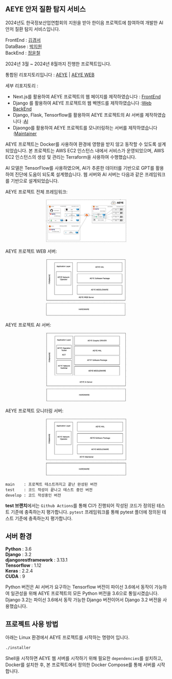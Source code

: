 ## AEYE 안저 질환 탐지 서비스

2024년도 한국정보산업연합회의 지원을 받아 한이음 프로젝트에 참여하여 개발한 AI 안저 질환 탐지 서비스입니다.

FrontEnd : [김경서](https://github.com/Gyeongse0) \
DataBase : [박지원](https://github.com/jiw3026) \
BackEnd : [정윤철](https://github.com/Yoonchulchung)

2024년 3월 ~ 2024년 8월까지 진행한 프로젝트입니다. 

통합된 리포지토리입니다 : [AEYE](https://github.com/2024-Hanium-A-EYE/AEYE) | [AEYE WEB](https://github.com/2024-Hanium-A-EYE/AEYE-WEB)     

세부 리포지토리 :     
- Next.js를 활용하여 AEYE 프로젝트의 웹 페이지를 제작하였습니다                  : [FrontEnd](https://github.com/2024-Hanium-A-EYE/AEYE-FE)       
- Django 를 활용하여 AEYE 프로젝트의 웹 벡엔드를 제작하였습니다                  :[Web BackEnd](https://github.com/2024-Hanium-A-EYE/AEYE_Router)      
- Django, Flask, Tensorflow를 활용하여 AEYE 프로젝트의 AI 서버를 제작하였습니다 :[AI](https://github.com/2024-Hanium-A-EYE/AEYE_AI)        
- Djaongo를 활용하여 AEYE 프로젝트를 모니터링하는 서버를 제작하였습니다            :[Maintainer](https://github.com/2024-Hanium-A-EYE/AEYE_Maintainer)      

AEYE 프로젝트는 Docker를 사용하여 환경에 영향을 받지 않고 동작할 수 있도록 설계되었습니다. 본 프로젝트는 AWS EC2 인스턴스 내에서 서비스가 운영되었으며, AWS EC2 인스턴스의 생성 및 관리는 Terraform을 사용하여 수행했습니다.    

AI 모델은 TensorFlow를 사용하였으며, AI가 추론한 데이터를 기반으로 GPT를 활용하여 진단에 도움이 되도록 설계했습니다. 웹 서버와 AI 서버는 다음과 같은 프레임워크를 기반으로 설계되었습니다.    

AEYE 프로젝트 전체 프레임워크:     
<p align="center">
  <img src="images/architecture_AEYE.png" alt="Centered Image" style="width:50%;"/>
</p>

AEYE 프로젝트 WEB 서버:     
<p align="center">
  <img src="images/architecture_WEB.png" alt="Centered Image" style="width:50%;"/>
</p>


AEYE 프로젝트 AI 서버:     
<p align="center">
  <img src="images/architecture_AI.png" alt="Centered Image" style="width:50%;"/>
</p>


AEYE 프로젝트 모니터링 서버:     
<p align="center">
  <img src="images/architecture_Maintainer.png" alt="Centered Image" style="width:50%;"/>
</p>


```
main    : 프로젝트 테스트까지고 끝난 완성된 버전
test    : 코드 작성이 끝나고 테스트 중인 버전
develop : 코드 작성중인 버전 
```

**test 브랜치**에서는 `Github Actions`를 통해 CI가 진행되어 작성된 코드가 정의된 테스트 기준에 충족하는지 평가합니다. `pytest` 프레임워크를 통해 pytest 플더에 정의된 테스트 기준에 충족하는지 평가합니다. 



## 서버 환경
**Python** : 3.6  
**Django** : 3.2  
**djangorestframework** : 3.13.1  
**Tensorflow** : 1.12  
**Keras** : 2.2.4  
**CUDA** : 9  

Python 버전은 AI 서버가 요구하는 Tensorflow 버전이 파이선 3.6에서 동작이 가능하여 일관성을 위해 AEYE 프로젝트의 모든 Python 버전을 3.6으로 통일시켰습니다. Django 3.2는 파이선 3.6에서 동작 가능한 Django 버전이어서 Django 3.2 버전을 사용했습니다.  
 

## 프로젝트 사용 방법
아래는 Linux 환경에서 AEYE 프로젝트를 시작하는 명령어 입니다.  
```bash
./installer
```
Shell을 시작하면 AEYE 웹 서버를 시작하기 위해 필요한 `dependencies`를 설치하고, Docker를 설치한 후, 본 프로젝트에서 정의한 Docker Compose를 통해 서버를 시작합니다. 
